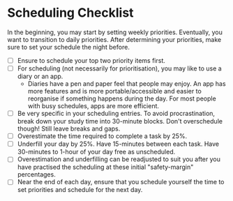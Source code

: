 # Scheduling Checklist

In the beginning, you may start by setting weekly priorities. Eventually, you want to transition to daily priorities. After determining your priorities, make sure to set your schedule the night before.

*   [ ] Ensure to schedule your top two priority items first.
*   [ ] For scheduling (not necessarily for prioritisation), you may like to use a diary or an app.
    *   Diaries have a pen and paper feel that people may enjoy. An app has more features and is more portable/accessible and easier to reorganise if something happens during the day. For most people with busy schedules, apps are more efficient.
*   [ ] Be very specific in your scheduling entries. To avoid procrastination, break down your study time into 30-minute blocks. Don't overschedule though! Still leave breaks and gaps.
*   [ ] Overestimate the time required to complete a task by 25%.
*   [ ] Underfill your day by 25%. Have 15-minutes between each task. Have 30-minutes to 1-hour of your day free as unscheduled.
*   [ ] Overestimation and underfilling can be readjusted to suit you after you have practised the scheduling at these initial "safety-margin" percentages.
*   [ ] Near the end of each day, ensure that you schedule yourself the time to set priorities and schedule for the next day.